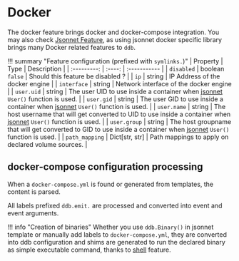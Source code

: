 Docker
===

The docker feature brings docker and docker-compose integration. You may also check [Jsonnet Feature](./jsonnet.md), as
using jsonnet docker specific library brings many Docker related features to `ddb`.

!!! summary "Feature configuration (prefixed with `symlinks.`)"
    | Property | Type | Description |
    | :---------: | :----: | :----------- |
    | `disabled` | boolean<br>`false` | Should this feature be disabled ? |
    | `ip` | string | IP Address of the docker engine |
    | `interface` | string | Network interface of the docker engine |
    | `user.uid` | string | The user UID to use inside a container when [jsonnet](./jsonnet.md) `User()` function is used. |
    | `user.gid` | string | The user GID to use inside a container when [jsonnet](./jsonnet.md) `User()` function is used. |
    | `user.name` | string | The host username that will get converted to UID to use inside a container when [jsonnet](./jsonnet.md) `User()` function is used. |
    | `user.group` | string | The host groupname that will get converted to GID to use inside a container when [jsonnet](./jsonnet.md) `User()` function is used. |
    | `path_mapping` | Dict[str, str] | Path mappings to apply on declared volume sources. |

docker-compose configuration processing
---

When a `docker-compose.yml` is found or generated from templates, the content is parsed.

All labels prefixed `ddb.emit.` are processed and converted into event and event arguments.

!!! info "Creation of binaries"
    Whether you use `ddb.Binary()` in jsonnet template or manually add labels to `docker-compose.yml`, they 
    are converted into ddb configuration and shims are generated to run the declared binary as simple executable 
    command, thanks to [shell](shell.md) feature.